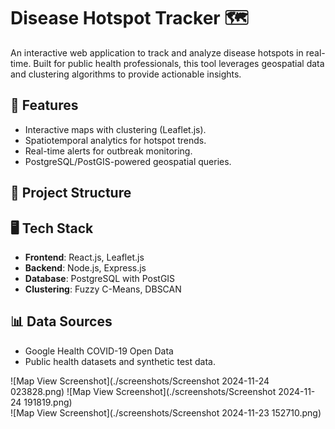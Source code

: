 # Disease Hotspot Tracker 🗺️  
An interactive web application to track and analyze disease hotspots in real-time. Built for public health professionals, this tool leverages geospatial data and clustering algorithms to provide actionable insights.  

## 🚀 Features  
- Interactive maps with clustering (Leaflet.js).  
- Spatiotemporal analytics for hotspot trends.  
- Real-time alerts for outbreak monitoring.  
- PostgreSQL/PostGIS-powered geospatial queries.  

## 📂 Project Structure  


## 🖥️ Tech Stack  
- **Frontend**: React.js, Leaflet.js  
- **Backend**: Node.js, Express.js  
- **Database**: PostgreSQL with PostGIS  
- **Clustering**: Fuzzy C-Means, DBSCAN  

## 📊 Data Sources
- Google Health COVID-19 Open Data
- Public health datasets and synthetic test data.

![Map View Screenshot](./screenshots/Screenshot 2024-11-24 023828.png)
![Map View Screenshot](./screenshots/Screenshot 2024-11-24 191819.png)  
![Map View Screenshot](./screenshots/Screenshot 2024-11-23 152710.png)
